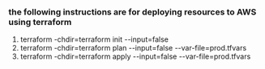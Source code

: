### the following instructions are for deploying resources to AWS using terraform
1. terraform -chdir=terraform init --input=false
2. terraform -chdir=terraform plan --input=false --var-file=prod.tfvars
3. terraform -chdir=terraform apply --input=false --var-file=prod.tfvars 